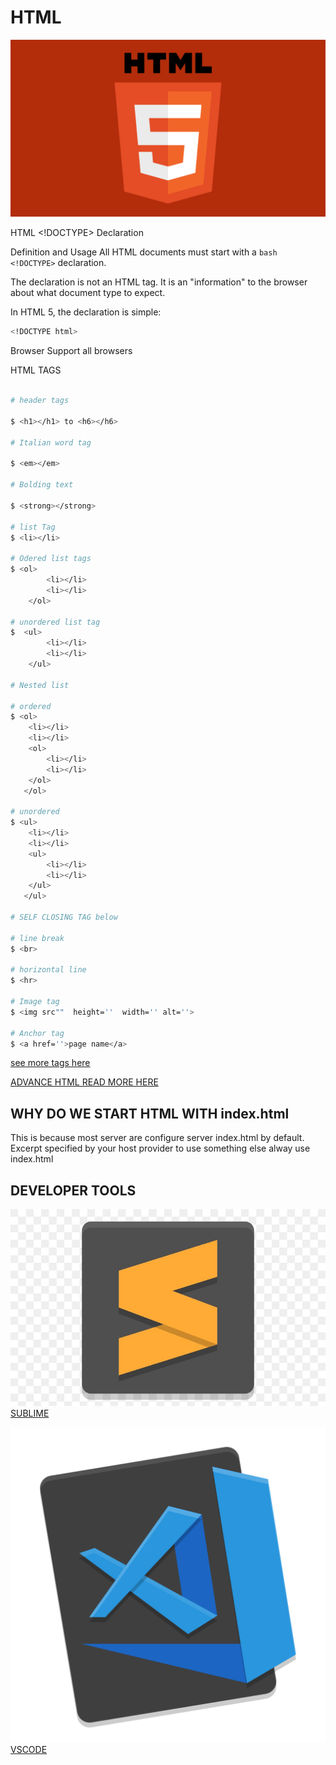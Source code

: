 # HTML

![SAMUEL EFFIONG JACOB HTML IMAGE](/IMG/samuel%20effiong%20htlm%20image.png)

HTML <!DOCTYPE> Declaration

Definition and Usage
All HTML documents must start with a ```bash <!DOCTYPE>``` declaration.

The declaration is not an HTML tag. It is an "information" to the browser about what document type to expect.

In HTML 5, the declaration is simple:

```bash
<!DOCTYPE html>
```

Browser Support
all browsers

HTML TAGS

```bash

# header tags

$ <h1></h1> to <h6></h6>

# Italian word tag

$ <em></em>

# Bolding text

$ <strong></strong>

# list Tag 
$ <li></li>

# Odered list tags
$ <ol>
        <li></li>
        <li></li>
    </ol>

# unordered list tag
$  <ul>
        <li></li>
        <li></li>
    </ul>

# Nested list

# ordered
$ <ol>
    <li></li>
    <li></li>
    <ol>
        <li></li>
        <li></li>
    </ol>
   </ol>

# unordered
$ <ul>
    <li></li>
    <li></li>
    <ul>
        <li></li>
        <li></li>
    </ul>
   </ul>

# SELF CLOSING TAG below

# line break
$ <br>

# horizontal line
$ <hr>

# Image tag
$ <img src""  height=''  width='' alt=''>

# Anchor tag
$ <a href=''>page name</a>
```

[see more tags here](https://www.w3schools.com/tags/tag_doctype.asp)

[ADVANCE HTML READ MORE HERE](https://developer.mozilla.org/en-US/docs/Web/HTML)

## WHY DO WE START HTML WITH index.html

 This is because most server are configure server index.html by default.
 Excerpt specified by your host provider to use something else alway use index.html

## DEVELOPER TOOLS

![SAMUEL EFFIONG SUBLINE IMAGE](/IMG/samuel%20effiong%20subline%20image.jfif)[SUBLIME](https://www.sublimetext.com/)

![SAMUEL EFFIONG VSCODE IMAGE](/IMG/samuel%20effiong%20vs%20code%20transparent.png)[VSCODE](https://code.visualstudio.com/)
